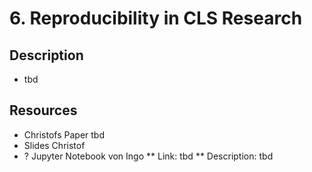 # 6. Reproducibility in CLS Research

## Description 
* tbd

## Resources
* Christofs Paper tbd
* Slides Christof
* ? Jupyter Notebook von Ingo 
** Link: tbd
** Description: tbd